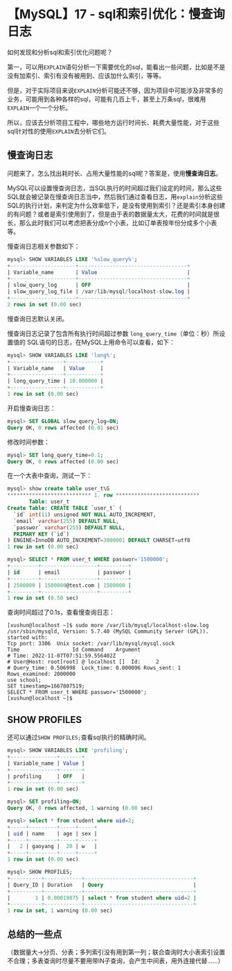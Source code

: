 # 【MySQL】17 - sql和索引优化：慢查询日志


如何发现和分析sql和索引优化问题呢？

第一，可以用`EXPLAIN`语句分析一下需要优化的sql，能看出一些问题，比如是不是没有加索引、索引有没有被用到、应该加什么索引，等等。

但是，对于实际项目来说`EXPLAIN`分析可能还不够，因为项目中可能涉及非常多的业务，可能用到各种各样的sql，可能有几百上千，甚至上万条sql，很难用`EXPLAIN`一个一个分析。

所以，应该去分析项目工程中，哪些地方运行时间长、耗费大量性能，对于这些sql针对性的使用`EXPLAIN`去分析它们。

## 慢查询日志

问题来了，怎么找出耗时长、占用大量性能的sql呢？答案是，使用**慢查询日志**。


MySQL可以设置慢查询日志，当SQL执行的时间超过我们设定的时间，那么这些SQL就会被记录在慢查询日志当中，然后我们通过查看日志，用`explain`分析这些SQL的执行计划，来判定为什么效率低下，是没有使用到索引？还是索引本身创建的有问题？或者是索引使用到了，但是由于表的数据量太大，花费的时间就是很长，那么此时我们可以考虑把表分成n个小表，比如订单表按年份分成多个小表等。


慢查询日志相关参数如下：  
```sql
mysql> SHOW VARIABLES LIKE '%slow_query%';
+---------------------+-----------------------------------+
| Variable_name       | Value                             |
+---------------------+-----------------------------------+
| slow_query_log      | OFF                               |
| slow_query_log_file | /var/lib/mysql/localhost-slow.log |
+---------------------+-----------------------------------+
2 rows in set (0.00 sec)
```
慢查询日志默认关闭。

慢查询日志记录了包含所有执行时间超过参数 `long_query_time`（单位：秒）所设置值的 SQL语句的日志，在MySQL上用命令可以查看，如下：  
```sql
mysql> SHOW VARIABLES LIKE 'long%';
+-----------------+-----------+
| Variable_name   | Value     |
+-----------------+-----------+
| long_query_time | 10.000000 |
+-----------------+-----------+
1 row in set (0.00 sec)
```


开启慢查询日志：  
```sql
mysql> SET GLOBAL slow_query_log=ON;
Query OK, 0 rows affected (0.01 sec)
```

修改时间参数：  
```sql
mysql> SET long_query_time=0.1;
Query OK, 0 rows affected (0.00 sec)
```


在一个大表中查询，测试一下：  
```sql
mysql> show create table user_t\G
*************************** 1. row ***************************
       Table: user_t
Create Table: CREATE TABLE `user_t` (
  `id` int(11) unsigned NOT NULL AUTO_INCREMENT,
  `email` varchar(255) DEFAULT NULL,
  `passwor` varchar(255) DEFAULT NULL,
  PRIMARY KEY (`id`)
) ENGINE=InnoDB AUTO_INCREMENT=3000001 DEFAULT CHARSET=utf8
1 row in set (0.00 sec)

mysql> SELECT * FROM user_t WHERE passwor='1500000';
+---------+------------------+---------+
| id      | email            | passwor |
+---------+------------------+---------+
| 2500000 | 1500000@test.com | 1500000 |
+---------+------------------+---------+
1 row in set (0.50 sec)
```

查询时间超过了0.1s，查看慢查询日志：  
```shell
[xushun@localhost ~]$ sudo more /var/lib/mysql/localhost-slow.log
/usr/sbin/mysqld, Version: 5.7.40 (MySQL Community Server (GPL)). started with:
Tcp port: 3306  Unix socket: /var/lib/mysql/mysql.sock
Time                 Id Command    Argument
# Time: 2022-11-07T07:51:59.556402Z
# User@Host: root[root] @ localhost []  Id:     2
# Query_time: 0.506998  Lock_time: 0.000096 Rows_sent: 1  Rows_examined: 2000000
use school;
SET timestamp=1667807519;
SELECT * FROM user_t WHERE passwor='1500000';
[xushun@localhost ~]$ 
```



## SHOW PROFILES

还可以通过`SHOW PROFILES;`查看sql执行的精确时间。

```sql
mysql> SHOW VARIABLES LIKE 'profiling';
+---------------+-------+
| Variable_name | Value |
+---------------+-------+
| profiling     | OFF   |
+---------------+-------+
1 row in set (0.00 sec)

mysql> SET profiling=ON;
Query OK, 0 rows affected, 1 warning (0.00 sec)

mysql> select * from student where uid=2;
+-----+---------+-----+-----+
| uid | name    | age | sex |
+-----+---------+-----+-----+
|   2 | gaoyang |  20 | w   |
+-----+---------+-----+-----+
1 row in set (0.00 sec)

mysql> SHOW PROFILES;
+----------+------------+-----------------------------------+
| Query_ID | Duration   | Query                             |
+----------+------------+-----------------------------------+
|        1 | 0.00019875 | select * from student where uid=2 |
+----------+------------+-----------------------------------+
1 row in set, 1 warning (0.00 sec)
```


## 总结的一些点


（数据量大->分页、分表；多列索引没有用到第一列；联合查询时大小表索引设置不合理；多表查询时尽量不要用带IN子查询，会产生中间表，用外连接代替……）
